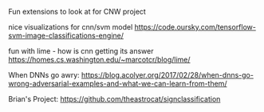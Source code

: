 Fun extensions to look at for CNW project

nice visualizations for cnn/svm model
https://code.oursky.com/tensorflow-svm-image-classifications-engine/


fun with lime - how is cnn getting its answer
https://homes.cs.washington.edu/~marcotcr/blog/lime/

When DNNs go awry:
https://blog.acolyer.org/2017/02/28/when-dnns-go-wrong-adversarial-examples-and-what-we-can-learn-from-them/

Brian's Project:
https://github.com/theastrocat/signclassification
